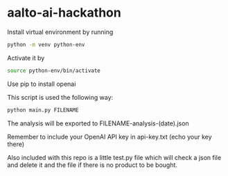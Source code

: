 # aalto-ai-hackathon
Install virtual environment by running
```bash
python -m venv python-env
```

Activate it by
```bash
source python-env/bin/activate
```

Use pip to install openai

This script is used the following way:
```bash
python main.py FILENAME
```

The analysis will be exported to FILENAME-analysis-(date).json

Remember to include your OpenAI API key in api-key.txt (echo your key there)

Also included with this repo is a little test.py file which will check a json file and delete it and the file if there is no product to be bought.
